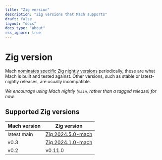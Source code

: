 ```yaml
---
title: "Zig version"
description: "Zig versions that Mach supports"
draft: false
layout: "docs"
docs_type: "about"
rss_ignore: true
---
```


# Zig version

Mach [nominates specific Zig nightly versions](../nominated-zig) periodically, these are what Mach is built and tested against. Other versions, such as stable or latest-nightly releases, are usually incompatible.

_We encourage using Mach nightly (`main`, rather than a tagged release) for now._

## Supported Zig versions

| Mach version | Zig version                                            |
|--------------|--------------------------------------------------------|
| latest main  | [Zig 2024.5.0-mach](/about/nominated-zig/#202450-mach) |
| v0.3         | [Zig 2024.1.0-mach](/about/nominated-zig/#202410-mach) |
| v0.2         | v0.11.0                                                |
